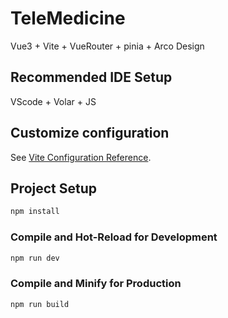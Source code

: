 # TeleMedicine

Vue3 + Vite + VueRouter + pinia + Arco Design

## Recommended IDE Setup

VScode + Volar + JS

## Customize configuration

See [Vite Configuration Reference](https://vitejs.dev/config/).

## Project Setup

```sh
npm install
```

### Compile and Hot-Reload for Development

```sh
npm run dev
```

### Compile and Minify for Production

```sh
npm run build
```
